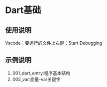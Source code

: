 # Dart基础

## 使用说明

Vscode；要运行的文件上右键；Start Debugging

## 示例说明

1. 001_dart_entry:程序基本结构
2. 002_var:变量-var关键字
